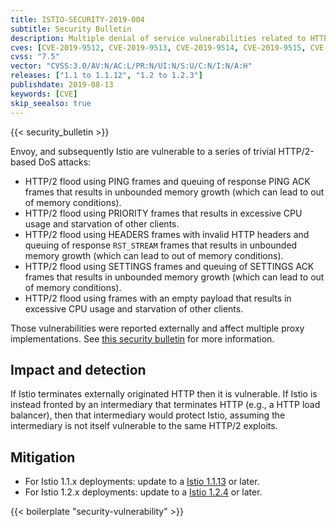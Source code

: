 ```yaml
---
title: ISTIO-SECURITY-2019-004
subtitle: Security Bulletin
description: Multiple denial of service vulnerabilities related to HTTP2 support in Envoy.
cves: [CVE-2019-9512, CVE-2019-9513, CVE-2019-9514, CVE-2019-9515, CVE-2019-9518]
cvss: "7.5"
vector: "CVSS:3.0/AV:N/AC:L/PR:N/UI:N/S:U/C:N/I:N/A:H"
releases: ["1.1 to 1.1.12", "1.2 to 1.2.3"]
publishdate: 2019-08-13
keywords: [CVE]
skip_seealso: true
---
```


{{< security_bulletin >}}

Envoy, and subsequently Istio are vulnerable to a series of trivial HTTP/2-based DoS attacks:

* HTTP/2 flood using PING frames and queuing of response PING ACK frames that results in unbounded memory growth (which can lead to out of memory conditions).
* HTTP/2 flood using PRIORITY frames that results in excessive CPU usage and starvation of other clients.
* HTTP/2 flood using HEADERS frames with invalid HTTP headers and queuing of response `RST_STREAM` frames that results in unbounded memory growth (which can lead to out of memory conditions).
* HTTP/2 flood using SETTINGS frames and queuing of SETTINGS ACK frames that results in unbounded memory growth (which can lead to out of memory conditions).
* HTTP/2 flood using frames with an empty payload that results in excessive CPU usage and starvation of other clients.

Those vulnerabilities were reported externally and affect multiple proxy implementations.
See [this security bulletin](https://github.com/Netflix/security-bulletins/blob/master/advisories/third-party/2019-002.md) for more information.

## Impact and detection

If Istio terminates externally originated HTTP then it is vulnerable.   If Istio is instead fronted by an intermediary that terminates HTTP (e.g., a HTTP load balancer), then that intermediary would protect Istio, assuming the intermediary is not itself vulnerable to the same HTTP/2 exploits.

## Mitigation

* For Istio 1.1.x deployments: update to a [Istio 1.1.13](/news/releases/1.1.x/announcing-1.1.13) or later.
* For Istio 1.2.x deployments: update to a [Istio 1.2.4](/news/releases/1.2.x/announcing-1.2.4) or later.

{{< boilerplate "security-vulnerability" >}}
